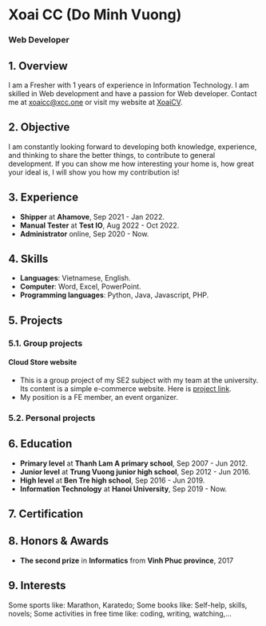 # Xoai CC (Do Minh Vuong)
### Web Developer

## 1. Overview
I am a Fresher with 1 years of experience in Information Technology. I am skilled 
in Web development and have a passion for Web developer. Contact me at 
xoaicc@xcc.one or visit my website at [XoaiCV](https://xoaicv.xcc.one).

## 2. Objective
I am constantly looking forward to developing both knowledge, experience, and 
thinking to share the better things, to contribute to general development. If you 
can show me how interesting your home is, how great your ideal is, I will show you 
how my contribution is!

## 3. Experience
* **Shipper** at **Ahamove**, Sep 2021 - Jan 2022.
* **Manual Tester** at **Test IO**, Aug 2022 - Oct 2022.
* **Administrator** online, Sep 2020 - Now.

## 4. Skills
* **Languages**: Vietnamese, English.
* **Computer**: Word, Excel, PowerPoint.
* **Programming languages**: Python, Java, Javascript, PHP.

## 5. Projects
### 5.1. Group projects
#### Cloud Store website
* This is a group project of my SE2 subject with my team at the university. Its content is a simple e-commerce website. Here is [project link](https://github.com/HaDucTam/SE2Project).
* My position is a FE member, an event organizer.

### 5.2. Personal projects

## 6. Education
* **Primary level** at **Thanh Lam A primary school**, Sep 2007 - Jun 2012.
* **Junior level** at **Trung Vuong junior high school**, Sep 2012 - Jun 2016.
* **High level** at **Ben Tre high school**, Sep 2016 - Jun 2019.
* **Information Technology** at **Hanoi University**, Sep 2019 - Now.

## 7. Certification

## 8. Honors & Awards
* **The second prize** in **Informatics** from **Vinh Phuc province**, 2017

## 9. Interests
Some sports like: Marathon, Karatedo;
Some books like: Self-help, skills, novels;
Some activities in free time like: coding, writing, watching,...